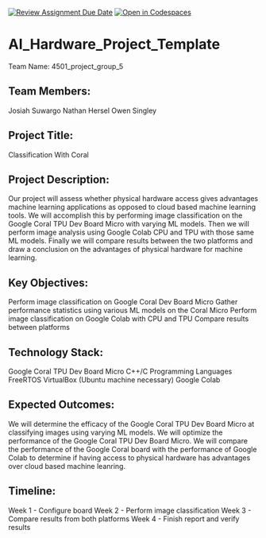 [![Review Assignment Due Date](https://classroom.github.com/assets/deadline-readme-button-22041afd0340ce965d47ae6ef1cefeee28c7c493a6346c4f15d667ab976d596c.svg)](https://classroom.github.com/a/Buol6fpg)
[![Open in Codespaces](https://classroom.github.com/assets/launch-codespace-2972f46106e565e64193e422d61a12cf1da4916b45550586e14ef0a7c637dd04.svg)](https://classroom.github.com/open-in-codespaces?assignment_repo_id=16837940)

# AI_Hardware_Project_Template
Team Name:
4501_project_group_5

## Team Members:
Josiah Suwargo
Nathan Hersel
Owen Singley

## Project Title:
Classification With Coral

## Project Description:
Our project will assess whether physical hardware access gives advantages machine learning applications as opposed to cloud based machine learning tools.
We will accomplish this by performing image classification on the Google Coral TPU Dev Board Micro with varying ML models. Then we will perform image analysis using Google Colab CPU and TPU with those same ML models. Finally we will compare results between the two platforms and draw a conclusion on the advantages of physical hardware for machine learning.

## Key Objectives:
Perform image classification on Google Coral Dev Board Micro 
Gather performance statistics using various ML models on the Coral Micro
Perform image classification on Google Colab with CPU and TPU
Compare results between platforms


## Technology Stack:
Google Coral TPU Dev Board Micro 
C++/C Programming Languages
FreeRTOS
VirtualBox (Ubuntu machine necessary)
Google Colab

## Expected Outcomes:
We will determine the efficacy of the Google Coral TPU Dev Board Micro at classifying images using varying ML models.
We will optimize the performance of the Google Coral TPU Dev Board Micro.
We will compare the performance of the Google Coral board with the performance of Google Colab to determine if having access to physical hardware has advantages over cloud based machine leanring. 

## Timeline:
Week 1 - Configure board
Week 2 - Perform image classification
Week 3 - Compare results from both platforms
Week 4 - Finish report and verify results

